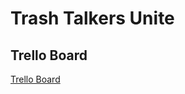 # Trash Talkers Unite

## Trello Board

[Trello Board](https://trello.com/b/MNcglnMQ/trash-talkers-unite)
